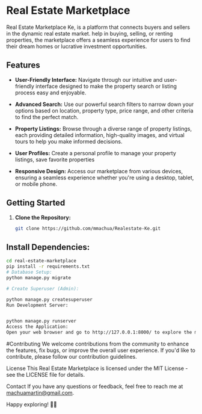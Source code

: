 # Real Estate Marketplace

Real Estate Marketplace Ke, is a platform that connects buyers and sellers in the dynamic real estate market. help in buying, selling, or renting properties, the marketplace offers a seamless experience for users to find their dream homes or lucrative investment opportunities.

## Features

- **User-Friendly Interface:** Navigate through our intuitive and user-friendly interface designed to make the property search or listing process easy and enjoyable.

- **Advanced Search:** Use our powerful search filters to narrow down your options based on location, property type, price range, and other criteria to find the perfect match.

- **Property Listings:** Browse through a diverse range of property listings, each providing detailed information, high-quality images, and virtual tours to help you make informed decisions.

- **User Profiles:** Create a personal profile to manage your property listings, save favorite properties

- **Responsive Design:** Access our marketplace from various devices, ensuring a seamless experience whether you're using a desktop, tablet, or mobile phone.

## Getting Started

1. **Clone the Repository:**
   ```bash
   git clone https://github.com/mmachua/Realestate-Ke.git

## Install Dependencies:
```bash
cd real-estate-marketplace
pip install -r requirements.txt
# Database Setup:
python manage.py migrate

# Create Superuser (Admin):

python manage.py createsuperuser
Run Development Server:


python manage.py runserver
Access the Application:
Open your web browser and go to http://127.0.0.1:8000/ to explore the marketplace.

```
#Contributing
We welcome contributions from the community to enhance the features, fix bugs, or improve the overall user experience. If you'd like to contribute, please follow our contribution guidelines.

License
This Real Estate Marketplace is licensed under the MIT License - see the LICENSE file for details.

Contact
If you have any questions or feedback, feel free to reach me at machuamartin@gmail.com.

Happy exploring! 🏡🌐
